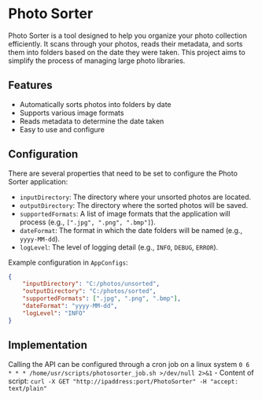 # Photo Sorter
Photo Sorter is a tool designed to help you organize your photo collection efficiently. It scans through your photos, reads their metadata, and sorts them into folders based on the date they were taken. This project aims to simplify the process of managing large photo libraries.

## Features
- Automatically sorts photos into folders by date
- Supports various image formats
- Reads metadata to determine the date taken
- Easy to use and configure

## Configuration

There are several properties that need to be set to configure the Photo Sorter application:

- `inputDirectory`: The directory where your unsorted photos are located.
- `outputDirectory`: The directory where the sorted photos will be saved.
- `supportedFormats`: A list of image formats that the application will process (e.g., `[".jpg", ".png", ".bmp"]`).
- `dateFormat`: The format in which the date folders will be named (e.g., `yyyy-MM-dd`).
- `logLevel`: The level of logging detail (e.g., `INFO`, `DEBUG`, `ERROR`).

Example configuration in `AppConfigs`:

```json
{
    "inputDirectory": "C:/photos/unsorted",
    "outputDirectory": "C:/photos/sorted",
    "supportedFormats": [".jpg", ".png", ".bmp"],
    "dateFormat": "yyyy-MM-dd",
    "logLevel": "INFO"
}
```

## Implementation
Calling the API can be configured through a cron job on a linux system
``` 0 6 * * * /home/usr/scripts/photosorter_job.sh >/dev/null 2>&1 ```
    - Content of script:
      ``` curl -X GET "http://ipaddress:port/PhotoSorter" -H "accept: text/plain" ```